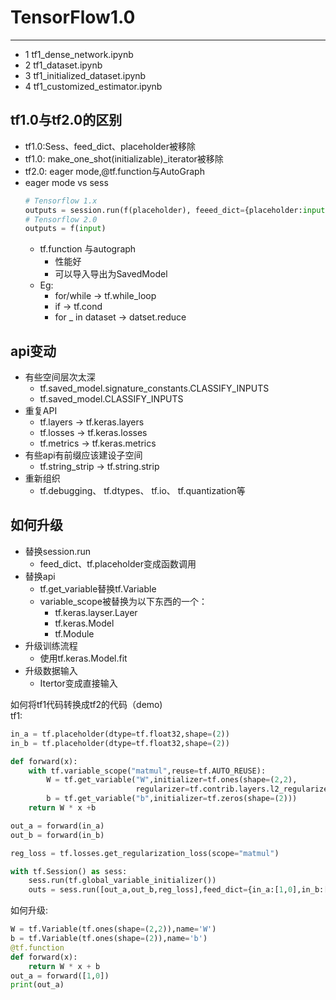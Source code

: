 # TensorFlow1.0
***
- 1 tf1_dense_network.ipynb
- 2 tf1_dataset.ipynb
- 3 tf1_initialized_dataset.ipynb
- 4 tf1_customized_estimator.ipynb

## tf1.0与tf2.0的区别
- tf1.0:Sess、feed_dict、placeholder被移除
- tf1.0: make_one_shot(initializable)_iterator被移除
- tf2.0: eager mode,@tf.function与AutoGraph
- eager mode vs sess
    ```python
    # Tensorflow 1.x
    outputs = session.run(f(placeholder), feeed_dict={placeholder:input})
    # Tensorflow 2.0
    outputs = f(input)
    ```
    - tf.function 与autograph
        - 性能好
        - 可以导入导出为SavedModel
    - Eg:
        - for/while -> tf.while_loop
        - if -> tf.cond
        - for _ in dataset -> datset.reduce
## api变动
- 有些空间层次太深
    - tf.saved_model.signature_constants.CLASSIFY_INPUTS
    - tf.saved_model.CLASSIFY_INPUTS
- 重复API
    - tf.layers -> tf.keras.layers
    - tf.losses -> tf.keras.losses
    - tf.metrics -> tf.keras.metrics
- 有些api有前缀应该建设子空间
    - tf.string_strip -> tf.string.strip
- 重新组织
    - tf.debugging、 tf.dtypes、 tf.io、 tf.quantization等
## 如何升级
- 替换session.run
    - feed_dict、tf.placeholder变成函数调用
- 替换api
    - tf.get_variable替换tf.Variable
    - variable_scope被替换为以下东西的一个：
        - tf.keras.layser.Layer
        - tf.keras.Model
        - tf.Module
- 升级训练流程
    - 使用tf.keras.Model.fit
- 升级数据输入
    - Itertor变成直接输入

如何将tf1代码转换成tf2的代码（demo)   
tf1:
```python
in_a = tf.placeholder(dtype=tf.float32,shape=(2))
in_b = tf.placeholder(dtype=tf.float32,shape=(2))

def forward(x):
    with tf.variable_scope("matmul",reuse=tf.AUTO_REUSE):
        W = tf.get_variable("W",initializer=tf.ones(shape=(2,2),
                            regularizer=tf.contrib.layers.l2_regularizer(0.04)))
        b = tf.get_variable("b",initializer=tf.zeros(shape=(2)))
    return W * x +b

out_a = forward(in_a)
out_b = forward(in_b)

reg_loss = tf.losses.get_regularization_loss(scope="matmul")

with tf.Session() as sess:
    sess.run(tf.global_variable_initializer())
    outs = sess.run([out_a,out_b,reg_loss],feed_dict={in_a:[1,0],in_b:[0,1]})
```
如何升级:
```python
W = tf.Variable(tf.ones(shape=(2,2)),name='W')
b = tf.Variable(tf.ones(shape=(2)),name='b')
@tf.function
def forward(x):
    return W * x + b
out_a = forward([1,0])
print(out_a)
```